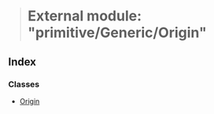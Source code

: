 > # External module: "primitive/Generic/Origin"

## Index

### Classes

* [Origin](../classes/_primitive_generic_origin_.origin.md)